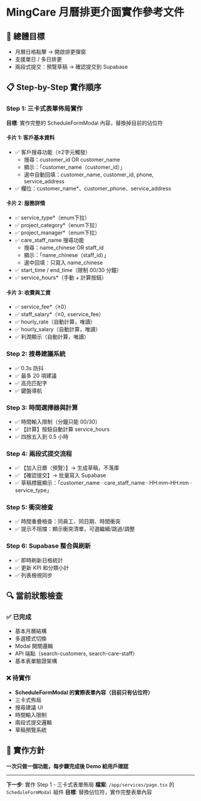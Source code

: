 # MingCare 月曆排更介面實作參考文件

## 🎯 總體目標
- 月曆日格點擊 → 開啟排更彈窗
- 支援單日 / 多日排更
- 兩段式提交：預覽草稿 → 確認提交到 Supabase

## 📋 Step-by-Step 實作順序

### Step 1: 三卡式表單佈局實作
**目標**: 實作完整的 ScheduleFormModal 內容，替換掉目前的佔位符

#### 卡片 1: 客戶基本資料
- ✅ 客戶搜尋功能（≥2字元觸發）
  - 搜尋：customer_id OR customer_name
  - 顯示：「customer_name（customer_id）」
  - 選中自動回填：customer_name, customer_id, phone, service_address
- ✅ 欄位：customer_name*、customer_phone、service_address

#### 卡片 2: 服務詳情  
- ✅ service_type*（enum下拉）
- ✅ project_category*（enum下拉）
- ✅ project_manager*（enum下拉）
- ✅ care_staff_name 搜尋功能
  - 搜尋：name_chinese OR staff_id
  - 顯示：「name_chinese（staff_id）」
  - 選中回填：只寫入 name_chinese
- ✅ start_time / end_time（限制 00/30 分鐘）
- ✅ service_hours*（手動 + 計算按鈕）

#### 卡片 3: 收費與工資
- ✅ service_fee*（≥0）
- ✅ staff_salary*（≥0, ≤service_fee）
- ✅ hourly_rate（自動計算，唯讀）
- ✅ hourly_salary（自動計算，唯讀）
- ✅ 利潤顯示（自動計算，唯讀）

### Step 2: 搜尋建議系統
- ✅ 0.3s 防抖
- ✅ 最多 20 項建議
- ✅ 高亮匹配字
- ✅ 鍵盤導航

### Step 3: 時間選擇器與計算
- ✅ 時間輸入限制（分鐘只能 00/30）
- ✅ 【計算】按鈕自動計算 service_hours
- ✅ 四捨五入到 0.5 小時

### Step 4: 兩段式提交流程
- ✅ 【加入日曆（預覽）】→ 生成草稿，不落庫
- ✅ 【確認提交】→ 批量寫入 Supabase
- ✅ 草稿標籤顯示：「customer_name · care_staff_name · HH:mm–HH:mm · service_type」

### Step 5: 衝突檢查
- ✅ 時間重疊檢查：同員工、同日期、時間衝突
- ✅ 提示不阻擋：顯示衝突清單，可選繼續/跳過/調整

### Step 6: Supabase 整合與刷新
- ✅ 即時刷新日格統計
- ✅ 更新 KPI 和分類小計
- ✅ 列表檢視同步

## 🔍 當前狀態檢查
### ✅ 已完成
- 基本月曆結構
- 多選模式切換
- Modal 開關邏輯
- API 端點（search-customers, search-care-staff）
- 基本表單驗證架構

### ❌ 待實作
- **ScheduleFormModal 的實際表單內容（目前只有佔位符）**
- 三卡式佈局
- 搜尋建議 UI
- 時間輸入限制
- 兩段式提交邏輯
- 草稿預覽系統

## 🚦 實作方針
**一次只做一個功能，每步驟完成後 Demo 給用戶確認**

---
**下一步**: 實作 Step 1 - 三卡式表單佈局
**檔案**: `/app/services/page.tsx` 的 `ScheduleFormModal` 組件
**目標**: 替換佔位符，實作完整表單內容
